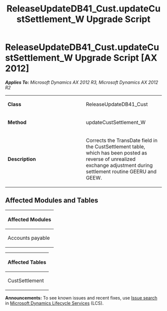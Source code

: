 ﻿---
title: ReleaseUpdateDB41_Cust.updateCustSettlement_W Upgrade Script
TOCTitle: ReleaseUpdateDB41_Cust.updateCustSettlement_W Upgrade Script
ms:assetid: d839462c-9269-156c-83d3-98373de417d2
ms:mtpsurl: https://msdn.microsoft.com/en-us/library/JJ687089(v=AX.60)
ms:contentKeyID: 49711537
ms.date: 05/18/2015
mtps_version: v=AX.60
---

# ReleaseUpdateDB41\_Cust.updateCustSettlement\_W Upgrade Script [AX 2012]


_**Applies To:** Microsoft Dynamics AX 2012 R3, Microsoft Dynamics AX 2012 R2_

<table>
<colgroup>
<col style="width: 50%" />
<col style="width: 50%" />
</colgroup>
<tbody>
<tr class="odd">
<td><p><strong>Class</strong></p></td>
<td><p>ReleaseUpdateDB41_Cust</p></td>
</tr>
<tr class="even">
<td><p><strong>Method</strong></p></td>
<td><p>updateCustSettlement_W</p></td>
</tr>
<tr class="odd">
<td><p><strong>Description</strong></p></td>
<td><p>Corrects the TransDate field in the CustSettlement table, which has been posted as reverse of unrealized exchange adjustment during settlement routine GEERU and GEEW.</p></td>
</tr>
</tbody>
</table>


## Affected Modules and Tables

<table>
<colgroup>
<col style="width: 100%" />
</colgroup>
<thead>
<tr class="header">
<th><p>Affected Modules</p></th>
</tr>
</thead>
<tbody>
<tr class="odd">
<td><p>Accounts payable</p></td>
</tr>
</tbody>
</table>


<table>
<colgroup>
<col style="width: 100%" />
</colgroup>
<thead>
<tr class="header">
<th><p>Affected Tables</p></th>
</tr>
</thead>
<tbody>
<tr class="odd">
<td><p>CustSettlement</p></td>
</tr>
</tbody>
</table>

  
**Announcements:** To see known issues and recent fixes, use [Issue search](http://go.microsoft.com/fwlink/?linkid=389258) in [Microsoft Dynamics Lifecycle Services](http://go.microsoft.com/fwlink/?linkid=306505) (LCS).

